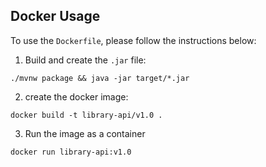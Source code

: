## Docker Usage

To use the `Dockerfile`, please follow the instructions below:

1. Build and create the `.jar` file:
```shell
./mvnw package && java -jar target/*.jar
```

2. create the docker image:
```shell
docker build -t library-api/v1.0 .
```

3. Run the image as a container
```shell
docker run library-api:v1.0
```
